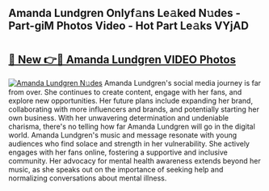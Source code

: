 ## Amanda Lundgren Onlyf𝚊ns Le𝚊ked N𝚞des - Part-giM Photos Video - Hot Part Le𝚊ks VYjAD

# <h2><a href="http://ab84043.deff.icu/?id=Amanda+Lundgren">🔗 New 👉🔴 Amanda Lundgren VIDEO Photos</a></h2>

[![Amanda Lundgren N𝚞des](https://i.imgur.com/rIISA9y.gif)](http://ab84043.deff.icu/?id=Amanda+Lundgren)
Amanda Lundgren's social media journey is far from over. She continues to create content, engage with her fans, and explore new opportunities. Her future plans include expanding her brand, collaborating with more influencers and brands, and potentially starting her own business. With her unwavering determination and undeniable charisma, there's no telling how far Amanda Lundgren will go in the digital world. Amanda Lundgren's music and message resonate with young audiences who find solace and strength in her vulnerability. She actively engages with her fans online, fostering a supportive and inclusive community. Her advocacy for mental health awareness extends beyond her music, as she speaks out on the importance of seeking help and normalizing conversations about mental illness.
